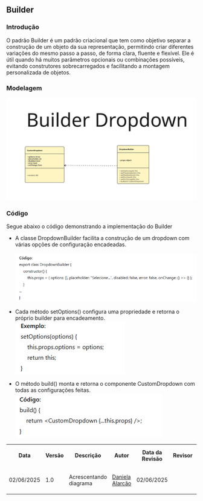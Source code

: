 ## Builder

### Introdução
O padrão Builder é um padrão criacional que tem como objetivo separar a construção de um objeto da sua representação, permitindo criar diferentes variações do mesmo passo a passo, de forma clara, fluente e flexível. Ele é útil quando há muitos parâmetros opcionais ou combinações possíveis, evitando construtores sobrecarregados e facilitando a montagem personalizada de objetos.

### Modelagem 
![Modelagem do Dropdown com o Builder](../../../../BUILDER.png)

### Código 
Segue abaixo o código demonstrando a implementação do Builder

- A classe DropdownBuilder facilita a construção de um dropdown com várias opções de configuração encadeadas.<br><br>
![Modelagem do Builder](../../../../builder01.png)

- Cada método setOptions() configura uma propriedade e retorna o próprio builder para encadeamento.
![Modelagem do Builder](../../../../builder02.png)

- O método build() monta e retorna o componente CustomDropdown com todas as configurações feitas.
![Modelagem do Builder](../../../../builder03.png)

<div align="center">
    <table>
        <tr>
            <th>Data</th>
            <th>Versão</th>
            <th>Descrição</th>
            <th>Autor</th>
            <th>Data da Revisão</th>
            <th>Revisor</th>
            <th>Descrição de Revisão</th>
        </tr>
        <tr>
            <td>02/06/2025</td>
            <td>1.0</td>
            <td>Acrescentando diagrama</td>
            <td><a href="https://github.com/daniela.alarcao">Daniela Alarcão</a></td>
            <td>02/06/2025</td>
            <td><a href="https://github.com/arthur-suares"></a></td>
            <td>Criação de página + conteúdo</td>
        </tr>
    </table>
</div>